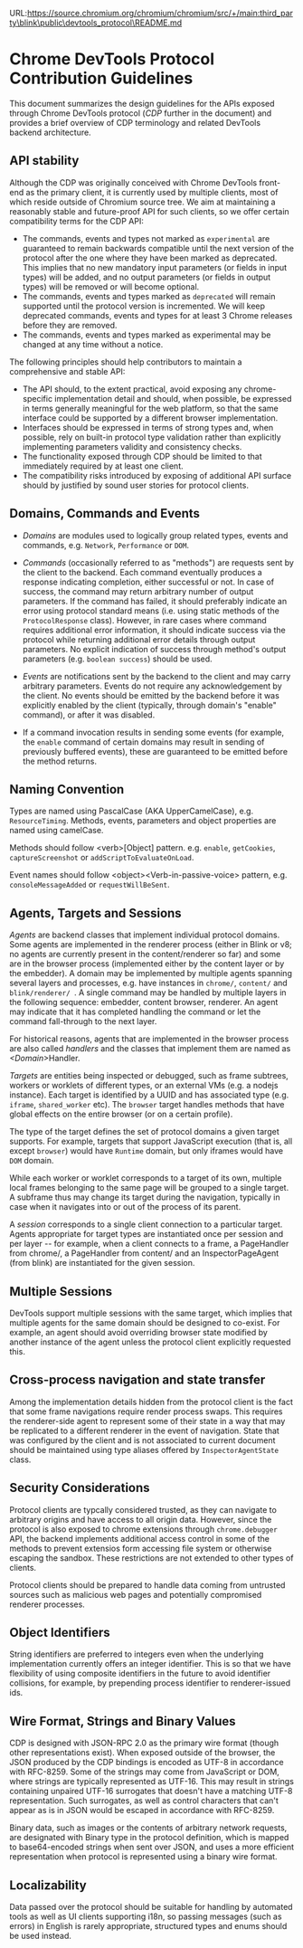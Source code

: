 URL:https://source.chromium.org/chromium/chromium/src/+/main:third_party\blink\public\devtools_protocol\README.md
# Chrome DevTools Protocol Contribution Guidelines

This document summarizes the design guidelines for the APIs exposed through
Chrome DevTools protocol (_CDP_ further in the document) and provides a
brief overview of CDP terminology and related DevTools backend architecture.

## API stability

Although the CDP was originally conceived with Chrome DevTools front-end as
the primary client, it is currently used by multiple clients, most of which
reside outside of Chromium source tree. We aim at maintaining a reasonably
stable and future-proof API for such clients, so we offer certain
compatibility terms for the CDP API:

* The commands, events and types not marked as `experimental` are guaranteed
  to remain backwards compatible until the next version of the protocol
  after the one where they have been marked as deprecated.
  This implies that no new mandatory input parameters (or fields in input
  types) will be added, and no output parameters (or fields in output
  types) will be removed or will become optional.
* The commands, events and types marked as `deprecated` will remain supported
  until the protocol version is incremented. We will keep deprecated commands,
  events and types for at least 3 Chrome releases before they are removed.
* The commands, events and types marked as experimental may be changed at
  any time without a notice.

The following principles should help contributors to maintain a
comprehensive and stable API:

* The API should, to the extent practical, avoid exposing any chrome-specific
  implementation detail and should, when possible, be expressed in terms
  generally meaningful for the web platform, so that the same interface could
  be supported by a different browser implementation.
* Interfaces should be expressed in terms of strong types and, when possible,
  rely on built-in protocol type validation rather than explicitly implementing
  parameters validity and consistency checks.
* The functionality exposed through CDP should be limited to that immediately
  required by at least one client.
* The compatibility risks introduced by exposing of additional API surface
  should by justified by sound user stories for protocol clients.

## Domains, Commands and Events

- *Domains* are modules used to logically group related types, events and
commands, e.g. `Network`, `Performance` or `DOM`.

- *Commands* (occasionally referred to as "methods") are requests sent by the
client to the backend. Each command eventually produces a response indicating
completion, either successful or not. In case of success, the command may return
arbitrary number of output parameters. If the command has failed, it should
preferably indicate an error using protocol standard means (i.e. using static
methods of the `ProtocolResponse` class). However, in rare cases where command
requires additional error information, it should indicate success via the
protocol while returning additional error details through output parameters.
No explicit indication of success through method's output
parameters (e.g. `boolean success`) should be used.

- *Events* are notifications sent by the backend to the client and may carry
arbitrary parameters. Events do not require any acknowledgement by the client.
No events should be emitted by the backend before it was explicitly enabled
by the client (typically, through domain's "enable" command), or after
it was disabled.

- If a command invocation results in sending some events (for example, the
`enable` command of certain domains may result in sending of previously
buffered events), these are guaranteed to be emitted before the method
returns.

## Naming Convention

Types are named using PascalCase (AKA UpperCamelCase), e.g. `ResourceTiming`.
Methods, events, parameters and object properties are named using camelCase.

Methods should follow \<verb\>\[Object\] pattern. e.g. `enable`, `getCookies`,
`captureScreenshot` or `addScriptToEvaluateOnLoad`.

Event names should follow \<object\>\<Verb-in-passive-voice\> pattern, e.g.
`consoleMessageAdded` or `requestWillBeSent`.

## Agents, Targets and Sessions

*Agents* are backend classes that implement individual protocol domains. Some
agents are implemented in the renderer process (either in Blink or v8; no
agents are currently present in the content/renderer so far) and some are in
the browser process (implemented either by the content layer or by the embedder).
A domain may be implemented by multiple agents spanning several layers and
processes, e.g. have instances in `chrome/`, `content/` and `blink/renderer/ `.
A single command may be handled by multiple layers in the following sequence:
embedder, content browser, renderer.
An agent may indicate that it has completed handling the command or let the
command fall-through to the next layer.

For historical reasons, agents that are implemented in the browser process
are also called *handlers* and the classes that implement them are named
as *\<Domain*>Handler.

*Targets* are entities being inspected or debugged, such as frame subtrees,
workers or worklets of different types, or an external VMs (e.g. a nodejs
instance). Each target is identified by a UUID and has associated type
(e.g. `iframe`, `shared_worker` etc). The `browser` target handles methods
that have global effects on the entire browser (or on a certain profile).

The type of the target defines the set of protocol domains a given target
supports. For example, targets that support JavaScript execution (that is,
all except `browser`) would have `Runtime` domain, but only iframes would
have `DOM` domain.

While each worker or worklet corresponds to a target of its own, multiple
local frames belonging to the same page will be grouped to a
single target. A subframe thus may change its target during the navigation,
typically in case when it navigates into or out of the process of its parent.

A *session* corresponds to a single client connection to a particular target.
Agents appropriate for target types are instantiated once per session and
per layer -- for example, when a client connects to a frame, a PageHandler
from chrome/, a PageHandler from content/ and an InspectorPageAgent (from
blink) are instantiated for the given session.

## Multiple Sessions

DevTools support multiple sessions with the same target, which implies that
multiple agents for the same domain should be designed to co-exist.
For example, an agent should avoid overriding browser state modified by
another instance of the agent unless the protocol client explicitly
requested this.

## Cross-process navigation and state transfer

Among the implementation details hidden from the protocol client is the fact
that some frame navigations require render process swaps. This requires the
renderer-side agent to represent some of their state in a way that may be
replicated to a different renderer in the event of navigation.
State that was configured by the client and is not associated to current
document should be maintained using type aliases offered by
`InspectorAgentState` class.

## Security Considerations

Protocol clients are typcally considered trusted, as they can navigate to
arbitrary origins and have access to all origin data. However, since the
protocol is also exposed to chrome extensions through `chrome.debugger` API,
the backend implements additional access control in some of the methods to
prevent extensios form accessing file system or otherwise escaping the sandbox.
These restrictions are not extended to other types of clients.

Protocol clients should be prepared to handle data coming from untrusted
sources such as malicious web pages and potentially compromised renderer
processes.

## Object Identifiers

String identifiers are preferred to integers even when the underlying
implementation currently offers an integer identifier. This is so that
we have flexibility of using composite identifiers in the future to avoid
identifier collisions, for example, by prepending process identifier
to renderer-issued ids.

## Wire Format, Strings and Binary Values

CDP is designed with JSON-RPC 2.0 as the primary wire format (though other
representations exist). When exposed outside of the browser, the JSON
produced by the CDP bindings is encoded as UTF-8 in accordance with
RFC-8259. Some of the strings may come from JavaScript or DOM, where
strings are typically represented as UTF-16. This may result in strings
containing unpaired UTF-16 surrogates that doesn't have a matching UTF-8
representation. Such surrogates, as well as control characters that can't
appear as is in JSON would be escaped in accordance with RFC-8259.

Binary data, such as images or the contents of arbitrary network
requests, are designated with Binary type in the protocol definition,
which is mapped to base64-encoded strings when sent over JSON, and uses
a more efficient representation when protocol is represented using
a binary wire format.

## Localizability

Data passed over the protocol should be suitable for handling by automated
tools as well as UI clients supporting i18n, so passing messages (such as
errors) in English is rarely appropriate, structured types and enums
should be used instead.
